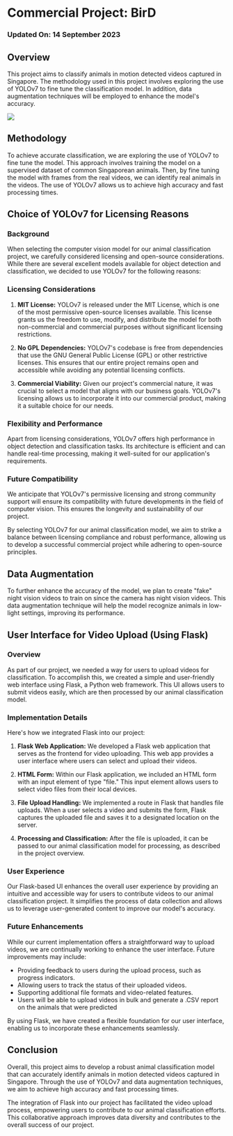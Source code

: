 # Commercial Project: BirD
### Updated On: 14 September 2023

## Overview

This project aims to classify animals in motion detected videos captured in Singapore. The methodology used in this project involves exploring the use of YOLOv7 to fine tune the classification model. In addition, data augmentation techniques will be employed to enhance the model's accuracy.

![](https://github.com/Tan-Yu/BirD/blob/main/README%20Content/My%20Movie.gif)


## Methodology

To achieve accurate classification, we are exploring the use of YOLOv7 to fine tune the model. This approach involves training the model on a supervised dataset of common Singaporean animals. Then, by fine tuning the model with frames from the real videos, we can identify real animals in the videos. The use of YOLOv7 allows us to achieve high accuracy and fast processing times.

## Choice of YOLOv7 for Licensing Reasons

### Background

When selecting the computer vision model for our animal classification project, we carefully considered licensing and open-source considerations. While there are several excellent models available for object detection and classification, we decided to use YOLOv7 for the following reasons:

### Licensing Considerations

1. **MIT License:** YOLOv7 is released under the MIT License, which is one of the most permissive open-source licenses available. This license grants us the freedom to use, modify, and distribute the model for both non-commercial and commercial purposes without significant licensing restrictions.

2. **No GPL Dependencies:** YOLOv7's codebase is free from dependencies that use the GNU General Public License (GPL) or other restrictive licenses. This ensures that our entire project remains open and accessible while avoiding any potential licensing conflicts.

3. **Commercial Viability:** Given our project's commercial nature, it was crucial to select a model that aligns with our business goals. YOLOv7's licensing allows us to incorporate it into our commercial product, making it a suitable choice for our needs.

### Flexibility and Performance

Apart from licensing considerations, YOLOv7 offers high performance in object detection and classification tasks. Its architecture is efficient and can handle real-time processing, making it well-suited for our application's requirements.

### Future Compatibility

We anticipate that YOLOv7's permissive licensing and strong community support will ensure its compatibility with future developments in the field of computer vision. This ensures the longevity and sustainability of our project.

By selecting YOLOv7 for our animal classification model, we aim to strike a balance between licensing compliance and robust performance, allowing us to develop a successful commercial project while adhering to open-source principles.


## Data Augmentation

To further enhance the accuracy of the model, we plan to create "fake" night vision videos to train on since the camera has night vision videos. This data augmentation technique will help the model recognize animals in low-light settings, improving its performance.


## User Interface for Video Upload (Using Flask)

### Overview

As part of our project, we needed a way for users to upload videos for classification. To accomplish this, we created a simple and user-friendly web interface using Flask, a Python web framework. This UI allows users to submit videos easily, which are then processed by our animal classification model.

### Implementation Details

Here's how we integrated Flask into our project:

1. **Flask Web Application:** We developed a Flask web application that serves as the frontend for video uploading. This web app provides a user interface where users can select and upload their videos.

2. **HTML Form:** Within our Flask application, we included an HTML form with an input element of type "file." This input element allows users to select video files from their local devices.

3. **File Upload Handling:** We implemented a route in Flask that handles file uploads. When a user selects a video and submits the form, Flask captures the uploaded file and saves it to a designated location on the server.

4. **Processing and Classification:** After the file is uploaded, it can be passed to our animal classification model for processing, as described in the project overview.

### User Experience

Our Flask-based UI enhances the overall user experience by providing an intuitive and accessible way for users to contribute videos to our animal classification project. It simplifies the process of data collection and allows us to leverage user-generated content to improve our model's accuracy.

### Future Enhancements

While our current implementation offers a straightforward way to upload videos, we are continually working to enhance the user interface. Future improvements may include:

- Providing feedback to users during the upload process, such as progress indicators.
- Allowing users to track the status of their uploaded videos.
- Supporting additional file formats and video-related features.
- Users will be able to upload videos in bulk and generate a .CSV report on the animals that were predicted

By using Flask, we have created a flexible foundation for our user interface, enabling us to incorporate these enhancements seamlessly.


## Conclusion

Overall, this project aims to develop a robust animal classification model that can accurately identify animals in motion detected videos captured in Singapore. Through the use of YOLOv7 and data augmentation techniques, we aim to achieve high accuracy and fast processing times.

The integration of Flask into our project has facilitated the video upload process, empowering users to contribute to our animal classification efforts. This collaborative approach improves data diversity and contributes to the overall success of our project.


